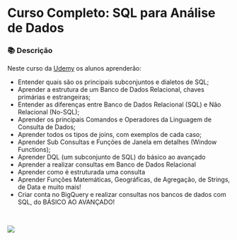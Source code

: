 # Curso Completo: SQL para Análise de Dados 

### 📚  Descrição

Neste curso da [Udemy](https://www.udemy.com/course/curso-completo-sql-para-analise-de-dados/) os alunos aprenderão:

- Entender quais são os principais subconjuntos e dialetos de SQL;
- Aprender a estrutura de um Banco de Dados Relacional, chaves primárias e estrangeiras;
- Entender as diferenças entre Banco de Dados Relacional (SQL) e Não Relacional (No-SQL);
- Aprender os principais Comandos e Operadores da Linguagem de Consulta de Dados;
- Aprender todos os tipos de joins, com exemplos de cada caso;
- Aprender Sub Consultas e Funções de Janela em detalhes (Window Functions);
- Aprender DQL (um subconjunto de SQL) do básico ao avançado
- Aprender a realizar consultas em Banco de Dados Relacional
- Aprender como é estruturada uma consulta
- Aprender Funções Matemáticas, Geográficas, de Agregação, de Strings, de Data e muito mais!
- Criar conta no BigQuery e realizar consultas nos bancos de dados com SQL, do BÁSICO AO AVANÇADO!



&nbsp;



<a href="https://www.linkedin.com/in/claudia-nogueira-dos-anjos-b71726215/" target="_blank">
        <img src="https://img.shields.io/badge/claudiaanjos-%230077B5.svg?&style=for-the-badge&logo=linkedin&logoColor=white&link=mailto:https://www.linkedin.com/in/claudia-nogueira-dos-anjos-093407180/">
</a>
